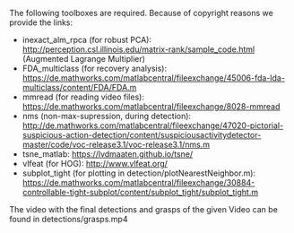 The following toolboxes are required. Because of copyright reasons we provide the links:

- inexact_alm_rpca (for robust PCA): http://perception.csl.illinois.edu/matrix-rank/sample_code.html (Augmented Lagrange Multiplier)
- FDA_multiclass (for recovery analysis): https://de.mathworks.com/matlabcentral/fileexchange/45006-fda-lda-multiclass/content/FDA/FDA.m
- mmread (for reading video files): https://de.mathworks.com/matlabcentral/fileexchange/8028-mmread
- nms (non-max-supression, during detection): http://de.mathworks.com/matlabcentral/fileexchange/47020-pictorial-suspicious-action-detection/content/suspiciousactivitydetector-master/code/voc-release3.1/voc-release3.1/nms.m
- tsne_matlab: https://lvdmaaten.github.io/tsne/
- vlfeat (for HOG): http://www.vlfeat.org/
- subplot_tight (for plotting in detection/plotNearestNeighbor.m): https://de.mathworks.com/matlabcentral/fileexchange/30884-controllable-tight-subplot/content/subplot_tight/subplot_tight.m

The video with the final detections and grasps of the given Video can be found in detections/grasps.mp4
